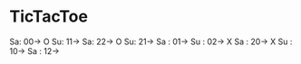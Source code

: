 # TicTacToe
Sa: 00-> O
Su: 11-> 
Sa: 22-> O
Su: 21-> 
Sa : 01-> 
Su : 02-> X
Sa : 20-> X
Su : 10-> 
Sa : 12-> 